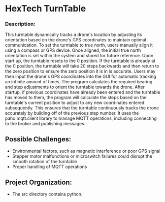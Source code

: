 # HexTech TurnTable
###  Description: 

This turntable dynamically tracks a drone's location by adjusting its orientation based on the drone's GPS coordinates to maintain optimal communication. To set the turntable to true north, users manually align it using a compass or GPS device. Once aligned, the initial true north orientation is set within the system and stored for future reference. Upon start up, the turntable resets to the 0 position. If the turntable is already at the 0 position, the turntable will take 20 steps backwards and then return to the zero position to ensure the zero position it is in is accurate. Users may then input the drone's GPS coordinates into the GUI for automatic tracking an infinite amount of times. The program calculates the required bearing and step adjustments to orient the turntable towards the drone. After startup, if previous coordinates have already been entered and the turntable has moved to them, the program will calculate the steps based on the turntable's current position to adjust to any new coordinates entered subsequently. This ensures that the turntable continuously tracks the drone accurately by building off of the previous step number. It uses the paho.mqtt.client library to manage MQTT operations, including connecting to the broker and publishing messages.


## Possible Challenges:
- Environmental factors, such as magnetic interference or poor GPS signal
- Stepper motor malfunctions or microswitch failures could disrupt the smooth rotation of the turntable
- Proper handling of MQTT operations

## Project Organization: 
- The src directory contains python. 

